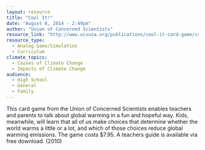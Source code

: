 ```yaml
---
layout: resource
title: "Cool It!"
date: "August 8, 2014 - 2:49pm"
author: "Union of Concerned Scientists"
resource_link: "http://www.ucsusa.org/publications/cool-it-card-game/cool-it-climate-change-card..."
resource_type:
  - Analog Game/Simulation
  - Curriculum
climate_topics:
  - Causes of Climate Change
  - Impacts of Climate Change
audience:
  - High School
  - General
  - Family
---
```


This card game from the Union of Concerned Scientists enables teachers and parents to talk about global warming in a fun and hopeful way. Kids, meanwhile, will learn that all of us make choices that determine whether the world warms a little or a lot, and which of those choices reduce global warming emissions. The game costs $7.95.  A teachers guide is available via free download. (2010)